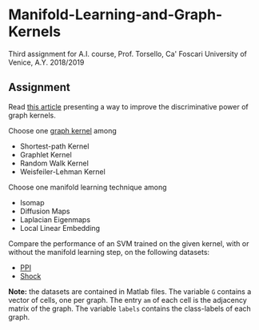 # Manifold-Learning-and-Graph-Kernels
Third assignment for A.I. course, Prof. Torsello, Ca' Foscari University of Venice, A.Y. 2018/2019

## Assignment
Read <a href="http://www.dsi.unive.it/~atorsell/AI/graph/Unfolding.pdf">this article</a> presenting a way to improve the discriminative power of graph kernels.

Choose one <a href="http://www.dsi.unive.it/~atorsell/AI/graph/kernels.pdf">graph kernel</a> among
<ul>
	<li>Shortest-path Kernel</li>
	<li>Graphlet Kernel</li>
	<li>Random Walk Kernel</li>
	<li>Weisfeiler-Lehman Kernel</li>
</ul>

Choose one manifold learning technique among
<ul>
	<li>Isomap</li>
	<li>Diffusion Maps</li>
	<li>Laplacian Eigenmaps</li>
	<li>Local Linear Embedding</li>
</ul>


Compare the performance of an SVM trained on the given kernel, with or without the manifold learning step, on the following datasets:
<ul>
	<li><a href="http://www.dsi.unive.it/~atorsell/AI/graph/PPI.mat">PPI</a></li>
	<li><a href="http://www.dsi.unive.it/~atorsell/AI/graph/SHOCK.mat">Shock</a></li>
</ul>

<b>Note:</b> the datasets are contained in Matlab files. The variable `G` contains a vector of cells, one per graph. 
The entry `am` of each cell is the adjacency matrix of the graph.
The variable `labels` contains the class-labels of each graph.	

